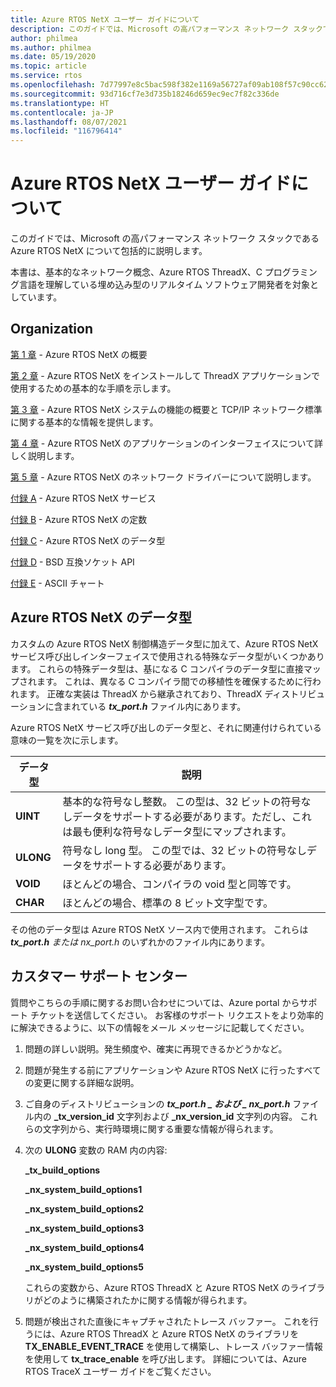 ```yaml
---
title: Azure RTOS NetX ユーザー ガイドについて
description: このガイドでは、Microsoft の高パフォーマンス ネットワーク スタックである Azure RTOS NetX について包括的に説明します。
author: philmea
ms.author: philmea
ms.date: 05/19/2020
ms.topic: article
ms.service: rtos
ms.openlocfilehash: 7d77997e8c5bac598f382e1169a56727af09ab108f57c90cc6265df0691b5926
ms.sourcegitcommit: 93d716cf7e3d735b18246d659ec9ec7f82c336de
ms.translationtype: HT
ms.contentlocale: ja-JP
ms.lasthandoff: 08/07/2021
ms.locfileid: "116796414"
---
```

# <a name="about-the-azure-rtos-netx-user-guide"></a>Azure RTOS NetX ユーザー ガイドについて

このガイドでは、Microsoft の高パフォーマンス ネットワーク スタックである Azure RTOS NetX について包括的に説明します。

本書は、基本的なネットワーク概念、Azure RTOS ThreadX、C プログラミング言語を理解している埋め込み型のリアルタイム ソフトウェア開発者を対象としています。

## <a name="organization"></a>Organization

[第 1 章](chapter1.md) - Azure RTOS NetX の概要

[第 2 章](chapter2.md) - Azure RTOS NetX をインストールして ThreadX アプリケーションで使用するための基本的な手順を示します。

[第 3 章](chapter3.md) - Azure RTOS NetX システムの機能の概要と TCP/IP ネットワーク標準に関する基本的な情報を提供します。

[第 4 章](chapter4.md) - Azure RTOS NetX のアプリケーションのインターフェイスについて詳しく説明します。

[第 5 章](chapter5.md) - Azure RTOS NetX のネットワーク ドライバーについて説明します。

[付録 A](appendix-a.md) - Azure RTOS NetX サービス

[付録 B](appendix-b.md) - Azure RTOS NetX の定数

[付録 C](appendix-c.md) - Azure RTOS NetX のデータ型

[付録 D](appendix-d.md) - BSD 互換ソケット API

[付録 E](appendix-e.md) - ASCII チャート

## <a name="azure-rtos-netx-data-types"></a>Azure RTOS NetX のデータ型

カスタムの Azure RTOS NetX 制御構造データ型に加えて、Azure RTOS NetX サービス呼び出しインターフェイスで使用される特殊なデータ型がいくつかあります。 これらの特殊データ型は、基になる C コンパイラのデータ型に直接マップされます。 これは、異なる C コンパイラ間での移植性を確保するために行われます。 正確な実装は ThreadX から継承されており、ThreadX ディストリビューションに含まれている ***tx_port.h*** ファイル内にあります。

Azure RTOS NetX サービス呼び出しのデータ型と、それに関連付けられている意味の一覧を次に示します。

| データ型 | 説明  |
| --------- | ------------------------------------------------------------------------------------------------------------------------------------- |
| **UINT**  | 基本的な符号なし整数。 この型は、32 ビットの符号なしデータをサポートする必要があります。ただし、これは最も便利な符号なしデータ型にマップされます。 |
| **ULONG** | 符号なし long 型。 この型では、32 ビットの符号なしデータをサポートする必要があります。                                                                      |
| **VOID**  | ほとんどの場合、コンパイラの void 型と同等です。                                                                                 |
| **CHAR**  | ほとんどの場合、標準の 8 ビット文字型です。                                                                                           |

その他のデータ型は Azure RTOS NetX ソース内で使用されます。 これらは ***tx_port.h** または *_nx_port.h_** のいずれかのファイル内にあります。

## <a name="customer-support-center"></a>カスタマー サポート センター

質問やこちらの手順に関するお問い合わせについては、Azure portal からサポート チケットを送信してください。 お客様のサポート リクエストをより効率的に解決できるように、以下の情報をメール メッセージに記載してください。

1. 問題の詳しい説明。発生頻度や、確実に再現できるかどうかなど。

2. 問題が発生する前にアプリケーションや Azure RTOS NetX に行ったすべての変更に関する詳細な説明。

3. ご自身のディストリビューションの **_tx_port.h_ *_ および _* _nx_port.h_** ファイル内の **_tx_version_id** 文字列および **_nx_version_id** 文字列の内容。 これらの文字列から、実行時環境に関する重要な情報が得られます。

4. 次の **ULONG** 変数の RAM 内の内容:

    **_tx_build_options**

    **_nx_system_build_options1**

    **_nx_system_build_options2**

    **_nx_system_build_options3**

    **_nx_system_build_options4**

    **_nx_system_build_options5**

    これらの変数から、Azure RTOS ThreadX と Azure RTOS NetX のライブラリがどのように構築されたかに関する情報が得られます。

5. 問題が検出された直後にキャプチャされたトレース バッファー。 これを行うには、Azure RTOS ThreadX と Azure RTOS NetX のライブラリを **TX_ENABLE_EVENT_TRACE** を使用して構築し、トレース バッファー情報を使用して **tx_trace_enable** を呼び出します。 詳細については、Azure RTOS TraceX ユーザー ガイドをご覧ください。
